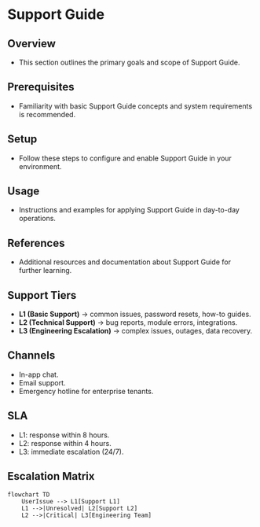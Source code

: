 # Support Guide

## Overview
- This section outlines the primary goals and scope of Support Guide.

## Prerequisites
- Familiarity with basic Support Guide concepts and system requirements is recommended.

## Setup
- Follow these steps to configure and enable Support Guide in your environment.

## Usage
- Instructions and examples for applying Support Guide in day-to-day operations.

## References
- Additional resources and documentation about Support Guide for further learning.


## Support Tiers
- **L1 (Basic Support)** → common issues, password resets, how-to guides.
- **L2 (Technical Support)** → bug reports, module errors, integrations.
- **L3 (Engineering Escalation)** → complex issues, outages, data recovery.

## Channels
- In-app chat.
- Email support.
- Emergency hotline for enterprise tenants.

## SLA
- L1: response within 8 hours.
- L2: response within 4 hours.
- L3: immediate escalation (24/7).

## Escalation Matrix
```mermaid
flowchart TD
    UserIssue --> L1[Support L1]
    L1 -->|Unresolved| L2[Support L2]
    L2 -->|Critical| L3[Engineering Team]
```
